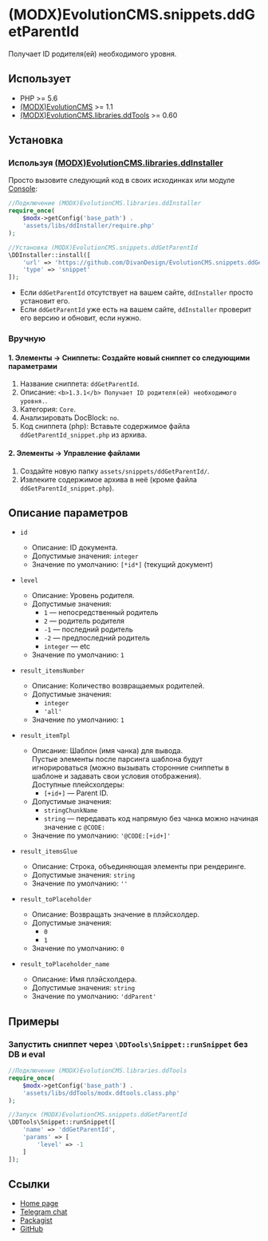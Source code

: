 # (MODX)EvolutionCMS.snippets.ddGetParentId

Получает ID родителя(ей) необходимого уровня.


## Использует
* PHP >= 5.6
* [(MODX)EvolutionCMS](https://github.com/evolution-cms/evolution) >= 1.1
* [(MODX)EvolutionCMS.libraries.ddTools](https://code.divandesign.ru/modx/ddtools) >= 0.60


## Установка


### Используя [(MODX)EvolutionCMS.libraries.ddInstaller](https://github.com/DivanDesign/EvolutionCMS.libraries.ddInstaller)

Просто вызовите следующий код в своих исходинках или модуле [Console](https://github.com/vanchelo/MODX-Evolution-Ajax-Console):

```php
//Подключение (MODX)EvolutionCMS.libraries.ddInstaller
require_once(
	$modx->getConfig('base_path') .
	'assets/libs/ddInstaller/require.php'
);

//Установка (MODX)EvolutionCMS.snippets.ddGetParentId
\DDInstaller::install([
	'url' => 'https://github.com/DivanDesign/EvolutionCMS.snippets.ddGetParentId',
	'type' => 'snippet'
]);
```

* Если `ddGetParentId` отсутствует на вашем сайте, `ddInstaller` просто установит его.
* Если `ddGetParentId` уже есть на вашем сайте, `ddInstaller` проверит его версию и обновит, если нужно. 


### Вручную


#### 1. Элементы → Сниппеты: Создайте новый сниппет со следующими параметрами

1. Название сниппета: `ddGetParentId`.
2. Описание: `<b>1.3.1</b> Получает ID родителя(ей) необходимого уровня.`.
3. Категория: `Core`.
4. Анализировать DocBlock: `no`.
5. Код сниппета (php): Вставьте содержимое файла `ddGetParentId_snippet.php` из архива.


#### 2. Элементы → Управление файлами

1. Создайте новую папку `assets/snippets/ddGetParentId/`.
2. Извлеките содержимое архива в неё (кроме файла `ddGetParentId_snippet.php`).


## Описание параметров

* `id`
	* Описание: ID документа.
	* Допустимые значения: `integer`
	* Значение по умолчанию: `[*id*]` (текущий документ)
	
* `level`
	* Описание: Уровень родителя.
	* Допустимые значения:
		* `1` — непосредственный родитель
		* `2` — родитель родителя
		* `-1` — последний родитель
		* `-2` — предпоследний родитель
		* `integer` — etc
	* Значение по умолчанию: `1`
	
* `result_itemsNumber`
	* Описание: Количество возвращаемых родителей.
	* Допустимые значения:
		* `integer`
		* `'all'`
	* Значение по умолчанию: `1`
	
* `result_itemTpl`
	* Описание: Шаблон (имя чанка) для вывода.  
		Пустые элементы после парсинга шаблона будут игнорироваться (можно вызывать сторонние сниппеты в шаблоне и задавать свои условия отображения).  
		Доступные плейсхолдеры:
		* `[+id+]` — Parent ID.
	* Допустимые значения:
		* `stringChunkName`
		* `string` — передавать код напрямую без чанка можно начиная значение с `@CODE:`
	* Значение по умолчанию: `'@CODE:[+id+]'`
	
* `result_itemsGlue`
	* Описание: Строка, объединяющая элементы при рендеринге.
	* Допустимые значения: `string`
	* Значение по умолчанию: `''`
	
* `result_toPlaceholder`
	* Описание: Возвращать значение в плэйсхолдер.
	* Допустимые значения:
		* `0`
		* `1`
	* Значение по умолчанию: `0`
	
* `result_toPlaceholder_name`
	* Описание: Имя плэйсхолдера.
	* Допустимые значения: `string`
	* Значение по умолчанию: `'ddParent'`


## Примеры

### Запустить сниппет через `\DDTools\Snippet::runSnippet` без DB и eval

```php
//Подключение (MODX)EvolutionCMS.libraries.ddTools
require_once(
	$modx->getConfig('base_path') .
	'assets/libs/ddTools/modx.ddtools.class.php'
);

//Запуск (MODX)EvolutionCMS.snippets.ddGetParentId
\DDTools\Snippet::runSnippet([
	'name' => 'ddGetParentId',
	'params' => [
		'level' => -1
	]
]);
```


## Ссылки

* [Home page](https://code.divandesign.ru/modx/ddgetparentid)
* [Telegram chat](https://t.me/dd_code)
* [Packagist](https://packagist.org/packages/dd/evolutioncms-snippets-ddgetparentid)
* [GitHub](https://github.com/DivanDesign/EvolutionCMS.snippets.ddGetParentId)


<link rel="stylesheet" type="text/css" href="https://raw.githack.com/DivanDesign/CSS.ddMarkdown/master/style.min.css" />